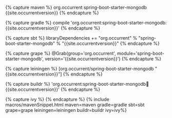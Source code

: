 {% capture maven %}
<dependency>
    <groupId>org.occurrent</groupId>
    <artifactId>spring-boot-starter-mongodb</artifactId>
    <version>{{site.occurrentversion}}</version>
</dependency>
{% endcapture %}

{% capture gradle %}
compile 'org.occurrent:spring-boot-starter-mongodb:{{site.occurrentversion}}'
{% endcapture %}

{% capture sbt %}
libraryDependencies += "org.occurrent" % "spring-boot-starter-mongodb" % "{{site.occurrentversion}}"
{% endcapture %}

{% capture grape %}
@Grab(group='org.occurrent', module='spring-boot-starter-mongodb', version='{{site.occurrentversion}}') 
{% endcapture %}

{% capture leiningen %}
[org.occurrent/spring-boot-starter-mongodb "{{site.occurrentversion}}"]
{% endcapture %}

{% capture buildr %}
'org.occurrent:spring-boot-starter-mongodb:jar:{{site.occurrentversion}}'
{% endcapture %}

{% capture ivy %}
<dependency org="org.occurrent" name="spring-boot-starter-mongodb" rev="{{site.occurrentversion}}" />
{% endcapture %}
{% include macros/mavenSnippet.html maven=maven gradle=gradle sbt=sbt grape=grape leiningen=leiningen buildr=buildr ivy=ivy%}